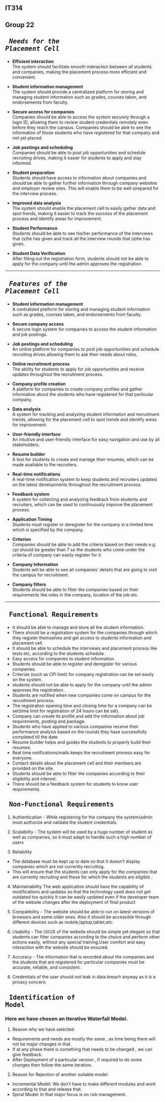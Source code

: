 ## IT314 ##
## Group 22 ## 

 ## <pre> *Needs for the Placement Cell* </pre>

* **Efficient interaction** <br>
The system should facilitate smooth interaction between all students and companies, making the placement process more efficient and convenient.

* **Student information management** <br>
The system should provide a centralized platform for storing and managing student information such as grades, courses taken, and endorsements from faculty.

* **Secure access for companies** <br>
Companies should be able to access the system securely through a login ID, allowing them to review student credentials remotely even before they reach the campus. 
Companies should be able to see the information of those students who have registered for that company and not yet placed.

* **Job postings and scheduling** <br>
Companies should be able to post job opportunities and schedule recruiting drives, making it easier for students to apply and stay informed. 

* **Student preparation** <br>
Students should have access to information about companies and should be able to gather further information through company websites and employer review sites. This will enable them to be well-prepared for the interview process.

* **Improved data analysis** <br>
The system should enable the placement cell to easily gather data and spot trends, making it easier to track the success of the placement process and identify areas for improvement.

* **Student Performance** <br>
Students should be able to see his/her performance of the interviews that (s)he has given and track all the interview rounds that (s)he has given.

* **Student Data Verification**<br>
After filling out the registration form, students should not be able to apply for the company until the admin approves the registration.

----
## <pre> *Features of the Placement Cell* </pre>

* **Student information management**<br>
A centralized platform for storing and managing student information such as grades, courses taken, and endorsements from faculty.

* **Secure company access**<br>
A secure login system for companies to access the student information and job postings.

* **Job postings and scheduling**<br>
An online platform for companies to post job opportunities and schedule recruiting drives allowing them to ask their needs about roles.

* **Online recruitment process**<br>
The ability for students to apply for job opportunities and receive updates throughout the recruitment process.

* **Company profile creation**<br>
A platform for companies to create company profiles and gather information about the students who have registered for that particular company.

* **Data analysis**<br>
A system for tracking and analyzing student information and recruitment trends, allowing for the placement cell to spot trends and identify areas for improvement.

* **User-friendly interface**<br>
An intuitive and user-friendly interface for easy navigation and use by all stakeholders.

* **Resume builder**<br>
A tool for students to create and manage their resumes, which can be made available to the recruiters.

* **Real-time notifications**<br>
A real-time notification system to keep students and recruiters updated on the latest developments throughout the recruitment process.

* **Feedback system**<br>
A system for collecting and analyzing feedback from students and recruiters, which can be used to continuously improve the placement process.

* **Application Timing**<br>
Students must register or deregister for the company in a limited time which is specified by the company.

* **Criterion**<br>
Companies should be able to add the criteria based on their needs e.g. cpi should be greater than 7 so the students who come under the criteria of company can easily register for it.

* **Company Information**<br>
Students will be able to see all companies' details that are going to visit the campus for recruitment.

* **Company filters**<br>
Students should be able to filter the companies based on their requirements like roles in the company, location of the job etc.
----
## <pre> Functional Requirements </pre> ##
- It should be able to manage and store all the student information.  
- There should be a registration system for the companies through which they register themselves and get access to students information and placement cell.
- It should be able to schedule the interviews and placement process like tests etc, according to the students schedule .
- Easy access for companies to student information.
- Students should be able to register and deregister for various companies.
- Criterias (such as CPI limit) for company registration can be set easily on the system.
- students should not be able to apply for the company until the admin approves the registration.
- Students are notified when new companies come on campus for the recruitment process.
- The registration opening time and closing time for a company can be set(time limit for registration of 24 hours can be set).
- Company can create its profile and add the information about job requirements, posting and package.
- Students who have applied to various companies receive their performance analysis based on the rounds they have successfully completed till the date.
- Resume builder helps and guides the students to properly build their resumes.
- Real time notifications/mails keeps the recruitment process easy for everyone.
- Contact details about the placement cell and their members are provided on the site. 
- Students should be able to filter the companies according to their eligibility and interest.
- There should be a feedback system for students to know user requirements.

## <pre> Non-Functional Requirements  </pre> ##

1. Authentication - While registering for the company the system/admin must authorize and validate the student credentials.

2. Scalability - The system will be used by a huge number of student as well as companies, so it must adapt to handle such a high number of users

3. Reliability
  - The database must be kept up to date so that it doesn't display companies which are not currently recruiting.
 -   This will ensure that the students can only apply for the companies that are currently recruiting and those for which the students are eligible .
    
4. Maintainability 
The web application should have the capability of modifications and updates so that the technology used does not get outdated too quickly
It can be easily updated even if the developer team of the website changes after the deployment of final product

5. Compatibility - The website should be able to run on latest versions of browsers and some older ones. Also it should be accessible through different devices such as mobile,laptop,tablet,etc.

6. Usability - The UI/UX of the website should be simple yet elegant so that students can filter companies according to the choice and perform other actions easily, without any special training.User comfort and easy interaction with the website should be ensured.

7. Accuracy - The information that is recorded about the companies and the students that are registered for particular companies must be accurate, reliable, and consistent.

8. Credentials of the user should not leak in data breach anyway as it is a privacy concern.

 
## <pre> **Identification of Model** </pre>

### Here we have chosen an Iterative Waterfall Model. 
1. Reason why we have selected: 
* Requirements and needs are mostly the same , as time being there will not be major changes in that.
* If at any phase there is something that needs to be changed , we can give feedback.
* After Deployment of a particular version , if required to do some changes then follow the same iteration. 

2. Reason for Rejection of another suitable model: 
* Incremental Model: We don’t have to make different modules and work according to that and release that. 
* Spiral Model: In that major focus is on risk management. 
